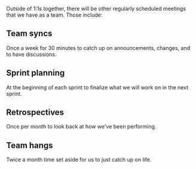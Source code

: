 Outside of 1:1s together, there will be other regularly scheduled meetings that we have as a team. Those include:
## Team syncs
Once a week for 30 minutes to catch up on announcements, changes, and to have discussions.

## Sprint planning
At the beginning of each sprint to finalize what we will work on in the next sprint.

## Retrospectives
Once per month to look back at how we've been performing.

## Team hangs 
Twice a month time set aside for us to just catch up on life.
